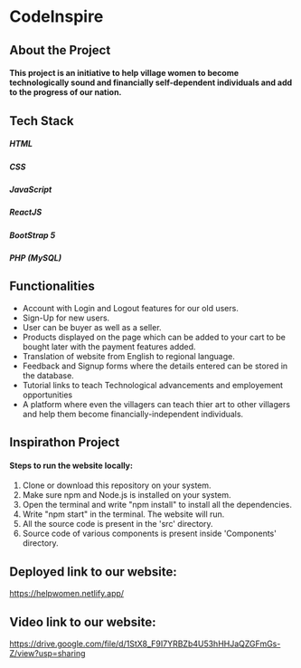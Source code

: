 # CodeInspire
## About the Project
#### This project is an initiative to help village women to become technologically sound and financially self-dependent individuals and add to the progress of our nation.

## Tech Stack
##### HTML
##### CSS
##### JavaScript
##### ReactJS
##### BootStrap 5
##### PHP (MySQL)


## Functionalities
* Account with Login and Logout features for our old users.
* Sign-Up for new users.
* User can be buyer as well as a seller.
* Products displayed on the page which can be added to your cart to be bought later with the payment features added.
* Translation of website from English to regional language.
* Feedback and Signup forms where the details entered can be stored in the database.
* Tutorial links to teach Technological advancements and employement opportunities
* A platform where even the villagers can teach thier art to other villagers and help them become financially-independent individuals.



## Inspirathon Project
#### Steps to run the website locally:
  1. Clone or download this repository on your system.
  2. Make sure npm and Node.js is installed on your system.
  3. Open the terminal and write "npm install" to install all the dependencies.
  4. Write "npm start" in the terminal. The website will run.
  5. All the source code is present in the 'src' directory.
  6. Source code of various components is present inside 'Components' directory.

## Deployed link to our website:
https://helpwomen.netlify.app/

## Video link to our website:
https://drive.google.com/file/d/1StX8_F9I7YRBZb4U53hHHJaQZGFmGs-Z/view?usp=sharing

